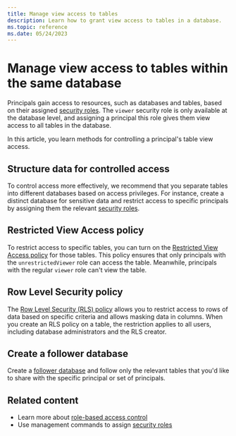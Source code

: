 ```yaml
---
title: Manage view access to tables
description: Learn how to grant view access to tables in a database.
ms.topic: reference
ms.date: 05/24/2023
---
```


# Manage view access to tables within the same database

Principals gain access to resources, such as databases and tables, based on their assigned [security roles](security-roles.md#security-roles). The `viewer` security role is only available at the database level, and assigning a principal this role gives them view access to all tables in the database.

In this article, you learn methods for controlling a principal's table view access.

## Structure data for controlled access

To control access more effectively, we recommend that you separate tables into different databases based on access privileges. For instance, create a distinct database for sensitive data and restrict access to specific principals by assigning them the relevant [security roles](security-roles.md).

## Restricted View Access policy

To restrict access to specific tables, you can turn on the [Restricted View Access policy](restricted-view-access-policy.md) for those tables. This policy ensures that only principals with the `unrestrictedViewer` role can access the table. Meanwhile, principals with the regular `viewer` role can't view the table.

## Row Level Security policy

The [Row Level Security (RLS) policy](rowlevelsecuritypolicy.md) allows you to restrict access to rows of data based on specific criteria and allows masking data in columns. When you create an RLS policy on a table, the restriction applies to all users, including database administrators and the RLS creator.

## Create a follower database

Create a [follower database](../../follower.md) and follow only the relevant tables that you'd like to share with the specific principal or set of principals.

## Related content

* Learn more about [role-based access control](access-control/role-based-access-control.md)
* Use management commands to assign [security roles](security-roles.md)

